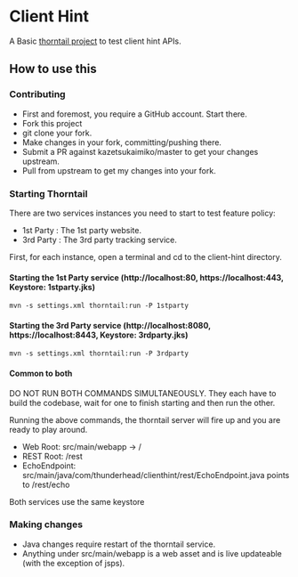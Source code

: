 # Client Hint #
A Basic [thorntail project](https://thorntail.io/) to test client hint APIs.

## How to use this ##

### Contributing
* First and foremost, you require a GitHub account. Start there.
* Fork this project
* git clone your fork.
* Make changes in your fork, committing/pushing there.
* Submit a PR against kazetsukaimiko/master to get your changes upstream.
* Pull from upstream to get my changes into your fork.

### Starting Thorntail

There are two services instances you need to start to test feature policy:
* 1st Party : The 1st party website.
* 3rd Party : The 3rd party tracking service.

First, for each instance, open a terminal and cd to the client-hint directory.

#### Starting the 1st Party service (http://localhost:80, https://localhost:443, Keystore: 1stparty.jks)

```
mvn -s settings.xml thorntail:run -P 1stparty
```

#### Starting the 3rd Party service (http://localhost:8080, https://localhost:8443, Keystore: 3rdparty.jks)

```
mvn -s settings.xml thorntail:run -P 3rdparty
```

#### Common to both

DO NOT RUN BOTH COMMANDS SIMULTANEOUSLY. They each have to build the codebase, wait for one to finish starting and then run the other.

Running the above commands, the thorntail server will fire up and you are ready to play around. 

* Web Root: src/main/webapp -> /
* REST Root: /rest
* EchoEndpoint: src/main/java/com/thunderhead/clienthint/rest/EchoEndpoint.java points to /rest/echo

Both services use the same keystore

### Making changes

* Java changes require restart of the thorntail service. 
* Anything under src/main/webapp is a web asset and is live updateable (with the exception of jsps).

